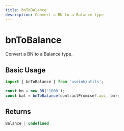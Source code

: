 ```yaml
---
title: bnToBalance
description: Convert a BN to a Balance type
---
```


# bnToBalance

Convert a BN to a Balance type.

## Basic Usage

```ts
import { bnToBalance } from 'useink/utils';

const bn = new BN('1000');
const bal = bnToBalance(contractPromise?.api, bn);
```

## Returns

```ts
Balance | undefined
```